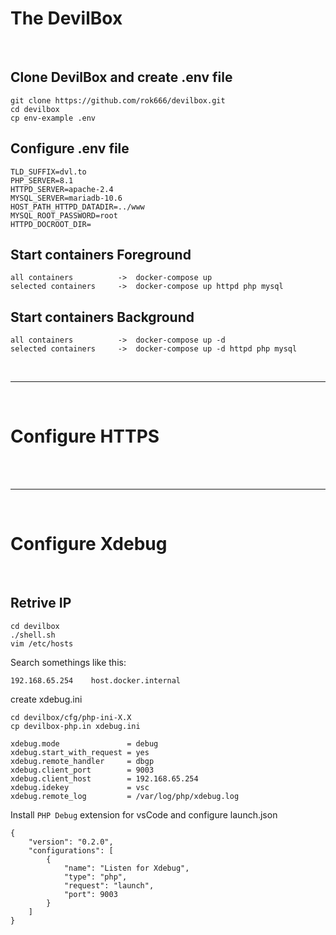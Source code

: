 <h1>The DevilBox</h1>

<br>

<h2>Clone DevilBox and create .env file</h2>

```
git clone https://github.com/rok666/devilbox.git
cd devilbox
cp env-example .env
```

<h2>Configure .env file</h2>

```
TLD_SUFFIX=dvl.to
PHP_SERVER=8.1
HTTPD_SERVER=apache-2.4
MYSQL_SERVER=mariadb-10.6
HOST_PATH_HTTPD_DATADIR=../www
MYSQL_ROOT_PASSWORD=root
HTTPD_DOCROOT_DIR=
```

<h2>Start containers Foreground</h2>

```
all containers          ->  docker-compose up
selected containers     ->  docker-compose up httpd php mysql
```

<h2>Start containers Background</h2>

```
all containers          ->  docker-compose up -d
selected containers     ->  docker-compose up -d httpd php mysql
```

<br>

---

<br>

<h1>Configure HTTPS</h1>

<br>

<br>

---

<br>

<h1>Configure Xdebug</h1>

<br>

<h2>Retrive  IP</h2>

```
cd devilbox
./shell.sh
vim /etc/hosts

```

Search somethings like this:

```
192.168.65.254    host.docker.internal
```

create xdebug.ini

```
cd devilbox/cfg/php-ini-X.X
cp devilbox-php.in xdebug.ini
```

```
xdebug.mode               = debug
xdebug.start_with_request = yes
xdebug.remote_handler     = dbgp
xdebug.client_port        = 9003
xdebug.client_host        = 192.168.65.254
xdebug.idekey             = vsc
xdebug.remote_log         = /var/log/php/xdebug.log
```

Install `PHP Debug` extension for vsCode and configure launch.json

```
{
    "version": "0.2.0",
    "configurations": [
        {
            "name": "Listen for Xdebug",
            "type": "php",
            "request": "launch",
            "port": 9003
        }
    ]
}
```




